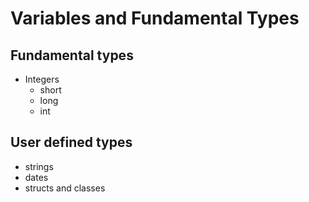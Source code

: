 # Variables and Fundamental Types

## Fundamental types
- Integers
	- short
	- long
	- int

## User defined types
- strings
- dates
- structs and classes

